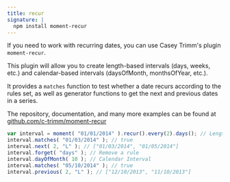 ```yaml
---
title: recur
signature: |
  npm install moment-recur
---
```



If you need to work with recurring dates, you can use Casey Trimm's plugin `moment-recur`.

This plugin will allow you to create length-based intervals (days, weeks, etc.) and calendar-based intervals (daysOfMonth, monthsOfYear, etc.). 

It provides a `matches` function to test whether a date recurs according to the rules set, as well as generator functions to get the next and previous dates in a series.

The repository, documentation, and many more examples can be found at [github.com/c-trimm/moment-recur](https://github.com/c-trimm/moment-recur)

```js
var interval = moment( "01/01/2014" ).recur().every(2).days(); // Length Interval
interval.matches( "01/03/2014" ); // true
interval.next( 2, "L" ); // ["01/03/2014", "01/05/2014"]
interval.forget( "days" ); // Remove a rule
interval.dayOfMonth( 10 ); // Calendar Interval
interval.matches( "05/10/2014" ); // true
interval.previous( 2, "L" ); // ["12/10/2013", "11/10/2013"]
```
